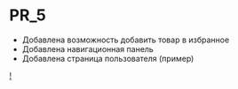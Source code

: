 # PR_5
- Добавлена возможность добавить товар в избранное
- Добавлена навигационная панель
- Добавлена страница пользователя (пример)

[!](https://github.com/Axialer/PKS/blob/main/PR5/gif.gif)
